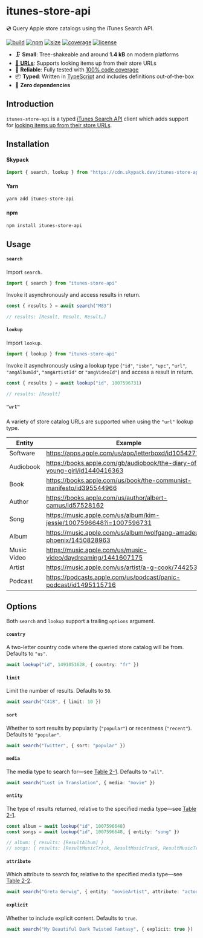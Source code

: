 # itunes-store-api

💿 Query Apple store catalogs using the iTunes Search API.

[![build](https://img.shields.io/github/actions/workflow/status/marcbouchenoire/itunes-store-api/.github/workflows/ci.yml)](https://github.com/marcbouchenoire/itunes-store-api/actions/workflows/ci.yml)
[![npm](https://img.shields.io/npm/v/itunes-store-api?color=%230cf)](https://www.npmjs.com/package/itunes-store-api)
[![size](https://img.shields.io/bundlephobia/minzip/itunes-store-api?label=size&color=%2385f)](https://bundlephobia.com/package/itunes-store-api)
[![coverage](https://img.shields.io/codecov/c/github/marcbouchenoire/itunes-store-api?color=%23e4b)](https://codecov.io/gh/marcbouchenoire/itunes-store-api)
[![license](https://img.shields.io/github/license/marcbouchenoire/itunes-store-api?color=%23f81)](https://github.com/marcbouchenoire/itunes-store-api/blob/main/LICENSE)

- 🗜️ **Small**: Tree-shakeable and around **1.4 kB** on modern platforms
- [🔎 **URLs**](#url): Supports looking items up from their store URLs
- 🧪 **Reliable**: Fully tested with [100% code coverage](https://codecov.io/gh/marcbouchenoire/itunes-store-api)
- 📦 **Typed**: Written in [TypeScript](https://www.typescriptlang.org/) and includes definitions out-of-the-box
- 💨 **Zero dependencies**

## Introduction

`itunes-store-api` is a typed [iTunes Search API](https://developer.apple.com/library/archive/documentation/AudioVideo/Conceptual/iTuneSearchAPI/) client which adds support for [looking items up from their store URLs](#url).

## Installation

#### Skypack

```javascript
import { search, lookup } from "https://cdn.skypack.dev/itunes-store-api"
```

#### Yarn

```bash
yarn add itunes-store-api
```

#### npm

```bash
npm install itunes-store-api
```

## Usage

#### `search`

Import `search`.

```typescript
import { search } from "itunes-store-api"
```

Invoke it asynchronously and access results in return.

```typescript
const { results } = await search("M83")

// results: [Result, Result, Result…]
```

#### `lookup`

Import `lookup`.

```typescript
import { lookup } from "itunes-store-api"
```

Invoke it asynchronously using a lookup type (`"id"`, `"isbn"`, `"upc"`, `"url"`, `"amgAlbumId"`, `"amgArtistId"` or `"amgVideoId"`) and access a result in return.

```typescript
const { results } = await lookup("id", 1007596731)

// results: [Result]
```

##### `"url"`

A variety of store catalog URLs are supported when using the `"url"` lookup type.

| Entity      | Example                                                                     |
| ----------- | --------------------------------------------------------------------------- |
| Software    | https://apps.apple.com/us/app/letterboxd/id1054271011                       |
| Audiobook   | https://books.apple.com/gb/audiobook/the-diary-of-a-young-girl/id1440416363 |
| Book        | https://books.apple.com/us/book/the-communist-manifesto/id395544966         |
| Author      | https://books.apple.com/us/author/albert-camus/id57528162                   |
| Song        | https://music.apple.com/us/album/kim-jessie/1007596648?i=1007596731         |
| Album       | https://music.apple.com/us/album/wolfgang-amadeus-phoenix/1450828963        |
| Music Video | https://music.apple.com/us/music-video/daydreaming/1441607175               |
| Artist      | https://music.apple.com/us/artist/a-g-cook/744253464                        |
| Podcast     | https://podcasts.apple.com/us/podcast/panic-podcast/id1495115716            |

## Options

Both `search` and `lookup` support a trailing `options` argument.

#### `country`

A two-letter country code where the queried store catalog will be from. Defaults to `"us"`.

```typescript
await lookup("id", 1491051628, { country: "fr" })
```

#### `limit`

Limit the number of results. Defaults to `50`.

```typescript
await search("C418", { limit: 10 })
```

#### `sort`

Whether to sort results by popularity (`"popular"`) or recentness (`"recent"`). Defaults to `"popular"`.

```typescript
await search("Twitter", { sort: "popular" })
```

#### `media`

The media type to search for—see [Table 2-1](https://developer.apple.com/library/archive/documentation/AudioVideo/Conceptual/iTuneSearchAPI/Searching.html). Defaults to `"all"`.

```typescript
await search("Lost in Translation", { media: "movie" })
```

#### `entity`

The type of results returned, relative to the specified media type—see [Table 2-1](https://developer.apple.com/library/archive/documentation/AudioVideo/Conceptual/iTuneSearchAPI/Searching.html).

```typescript
const album = await lookup("id", 1007596648)
const songs = await lookup("id", 1007596648, { entity: "song" })

// album: { results: [ResultAlbum] }
// songs: { results: [ResultMusicTrack, ResultMusicTrack, ResultMusicTrack…] }
```

#### `attribute`

Which attribute to search for, relative to the specified media type—see [Table 2-2](https://developer.apple.com/library/archive/documentation/AudioVideo/Conceptual/iTuneSearchAPI/Searching.html).

```typescript
await search("Greta Gerwig", { entity: "movieArtist", attribute: "actorTerm" })
```

#### `explicit`

Whether to include explicit content. Defaults to `true`.

```typescript
await search("My Beautiful Dark Twisted Fantasy", { explicit: true })
```
